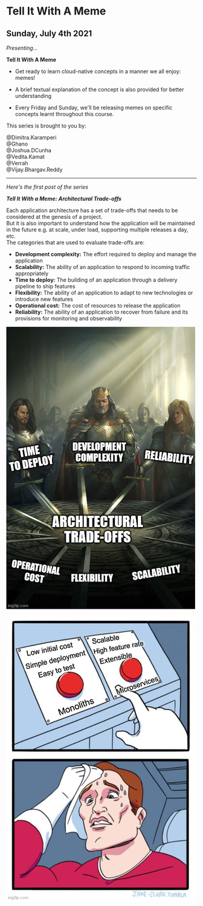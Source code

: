 # Tell It With A Meme

## Sunday, July 4th 2021

*Presenting...*

**Tell It With A Meme**<br>

* Get ready to learn cloud-native concepts in a manner we all enjoy: memes!<br>

* A brief textual explanation of the concept is also provided for better understanding<br>

* Every Friday and Sunday, we'll be releasing memes on specific concepts learnt throughout this course.<br>

This series is brought to you by:

@Dimitra.Karamperi<br>
@Ghano<br>
@Joshua.DCunha<br>
@Vedita.Kamat<br>
@Verrah<br>
@Vijay.Bhargav.Reddy<br>

_____________________

*Here's the first post of the series*<br>

***Tell It With a Meme: Architectural Trade-offs***<br>

Each application architecture has a set of trade-offs that needs to be considered at the genesis of a project.<br>
But it is also important to understand how the application will be
maintained in the future e.g. at scale, under load, supporting multiple
releases a day, etc.<br>
The categories that are used to evaluate trade-offs are:<br>
- <b>Development complexity:</b> The effort required to deploy and manage the application
- <b>Scalability:</b> The ability of an application to respond to incoming traffic appropriately
- <b>Time to deploy:</b> The building of an application through a delivery pipeline to ship features
- <b>Flexibility:</b> The ability of an application to adapt to new technologies or introduce new features
- <b>Operational cost:</b> The cost of resources to release the application
- <b>Reliability:</b> The ability of an application to recover from failure and its provisions for monitoring and observability

![Post 1 - Meme 1](./img/post-1-meme-1.jpg)

![Post 1 - Meme 2](./img/post-1-meme-2.jpg)


